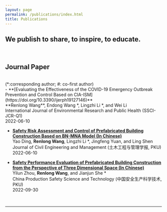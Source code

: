 ```yaml
---
layout: page
permalink: /publications/index.html
title: Publications
---
```


## We publish to share, to inspire, to educate.
<br>

## Journal Paper
<br>
(*:corresponding author; #: co-first author)
<br>
- **[Evaluating the Effectiveness of the COVID-19 Emergency Outbreak Prevention and Control Based on CIA-ISM](https://doi.org/10.3390/ijerph19127146)**<br> 
**Renlong Wang**, Endong Wang *, Lingzhi Li *, and Wei Li <br> International Journal of Environmental Research and Public Health (SSCI-JCR-Q1) <br> 2022-06-10

- **[Safety Risk Assessment and Control of Prefabricated Building Construction Based on BN-MNA Model (In Chinese)](https://doi.org/10.13579/j.cnki.2095-0985.2022.20211019)** <br>Yao Ding, **Renlong Wang**, Lingzhi Li *, Jingfeng Yuan, and Ling Shen <br> Journal of Civil Engineering and Management (土木工程与管理学报, PKU) <br> 2022-06-10

- **[Safety Performance Evaluation of Prefabricated Building Construction from the Perspective of Three Dimensional Space (In Chinese)](https://doi.org/10.11731/j.issn.1673-193x.2022.09.030)** <br> Yilun Zhou, **Renlong Wang**, and Jianjun She * <br> China Production Safety Science and Technology (中国安全生产科学技术, PKU) <br> 2022-09-30 
<br>

---
